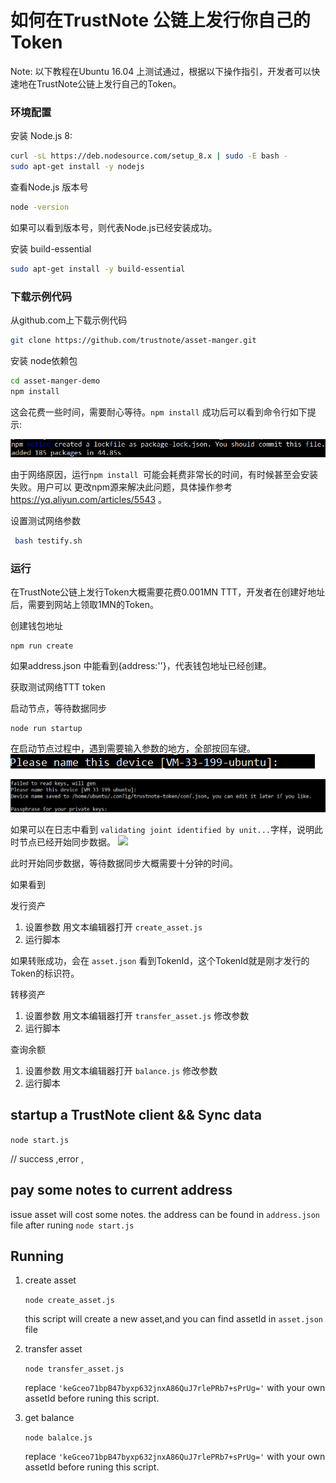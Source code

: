 如何在TrustNote 公链上发行你自己的Token
===============================

Note: 以下教程在Ubuntu 16.04 上测试通过，根据以下操作指引，开发者可以快速地在TrustNote公链上发行自己的Token。
<!-- //NODE.JS ENV  -->
<!-- // VERSION  -->
### 环境配置
安装 Node.js 8:
```bash
curl -sL https://deb.nodesource.com/setup_8.x | sudo -E bash -
sudo apt-get install -y nodejs
```

查看Node.js 版本号
```bash
node -version
```
如果可以看到版本号，则代表Node.js已经安装成功。


安装 build-essential
```bash
sudo apt-get install -y build-essential
```


### 下载示例代码

从github.com上下载示例代码

```bash
git clone https://github.com/trustnote/asset-manger.git
```
 安装 node依赖包
```bash
cd asset-manger-demo
npm install
```
这会花费一些时间，需要耐心等待。`npm install` 成功后可以看到命令行如下提示:

![](./images/image02.png )

由于网络原因，运行`npm install `可能会耗费非常长的时间，有时候甚至会安装失败。用户可以 更改npm源来解决此问题，具体操作参考 https://yq.aliyun.com/articles/5543 。


设置测试网络参数 
```bash
 bash testify.sh
```

### 运行
在TrustNote公链上发行Token大概需要花费0.001MN TTT，开发者在创建好地址后，需要到网站上领取1MN的Token。

创建钱包地址
```
npm run create
```
如果address.json 中能看到{address:''}，代表钱包地址已经创建。

获取测试网络TTT token


启动节点，等待数据同步
```
node run startup
```
在启动节点过程中，遇到需要输入参数的地方，全部按回车键。
![](./images/devicename.png )

![](./images/passprase.png )

如果可以在日志中看到 `validating joint identified by unit...`字样，说明此时节点已经开始同步数据。
![](./images/success.jpg )

此时开始同步数据，等待数据同步大概需要十分钟的时间。

如果看到



发行资产
 1. 设置参数   用文本编辑器打开 `create_asset.js` 
 2. 运行脚本

如果转账成功，会在 `asset.json` 看到TokenId，这个TokenId就是刚才发行的Token的标识符。



转移资产

 1. 设置参数   用文本编辑器打开 `transfer_asset.js` 修改参数
 2. 运行脚本



查询余额
1. 设置参数   用文本编辑器打开 `balance.js` 修改参数
2. 运行脚本





startup a TrustNote client && Sync data
-------------------
`node start.js`

// success ,error ,


pay some notes to current address
-------------------
issue asset will cost some notes. the address can be found in `address.json` file after runing `node start.js`



Running
-------------------
1. create asset

    `node create_asset.js`
    
    this script will create a new asset,and you can find assetId in `asset.json` file

2. transfer asset 

    `node transfer_asset.js`

     replace `'keGceo71bpB47byxp632jnxA86QuJ7rlePRb7+sPrUg='` with your own assetId before runing this script.


3. get balance

    `node balalce.js`

    replace `'keGceo71bpB47byxp632jnxA86QuJ7rlePRb7+sPrUg='` with your own assetId before runing this script.

